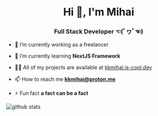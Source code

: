 <h1 align="center">Hi 👋, I'm Mihai</h1>
<h3 align="center"> Full Stack Developer ☜(ﾟヮﾟ☜)</h3>

- 🔭 I’m currently working as a freelancer

- 🌱 I’m currently learning **NextJS Framework**

- 👨‍💻 All of my projects are available at [kkmihai.is-cool.dev](https://kkmihai.is-cool.dev/)

- 📫 How to reach me **kkmihai@proton.me**

- ⚡ Fun fact **a fact can be a fact**


<p><img align="center" src="https://github-readme-stats.vercel.app/api?username=kkMihai&show_icons=true&theme=radical&line_height=17" alt="github stats"/></p>

